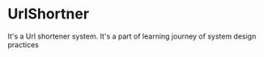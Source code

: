 # UrlShortner
It's a Url shortener system. It's a part of learning journey of system design practices
